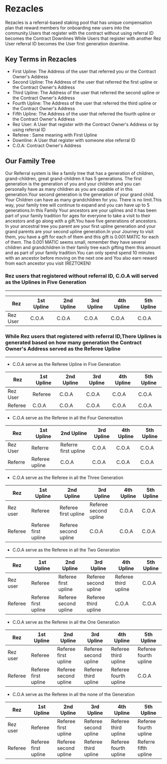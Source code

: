 # Rezacles
Rezacles is a referral-based staking pool that has unique compensation plan that reward members for onboarding new users into the community.Users that register with the contract without using referral ID becomes the Contract Downlines While Users that register with another Rez User referral ID becomes the User first generation downline.

## Key Terms in Rezacles
+ First Upline: The Address of the user that referred you or the Contract Owner's Address
+ Second Upline: The Address of the user that referred the first upline or the Contract Owner's Address
+ Third Upline: The Address of the user that referred the second upline or the Contract Owner's Address
+ Fourth Upline: The Address of the user that referred the third upline or the Contract Owner's Address
+ Fifth Upline: The Address of the user that referred the fourth upline or the Contract Owner's Address
+ Rez User: A User that register with the Contract Owner's Address or by using referral ID
+ Referee : Same meaning with First Upline
+ Downline: A User that register with someone else referral ID
+ C.O.A: Contract Owner's Address
 
 ## Our Family Tree
 Our Referral system is like a family tree that has a generation of children, grand-children, great grand-children it has 5 generations. The first generation is the generation of you and your children and you can personally have as many children as you are capable of in this generation.Your second generation is the generation of your grand child. Your Children can have as many grandchildren for you. There is no limit.This way, your family tree will continue to expand and you can have up to 5 generations.In this Family Your ancestors are your uplines and it has been part of your family tradition for ages for everyone to take a visit to their ancestors and go along with a gift.You have five generations of ancestors. In your ancestral tree you parent are your first upline generation and your grand parents are your second upline generation.In your Journey to visit them, you have a gift for each of them and this gift is 0.001 MATIC for each of them. The 0.001 MATIC seems small, remember they have several children and grandchildren in their family tree each gifting them this amount and as part of your family tradition.You can only spend spend 10 minutes with an ancestor before moving on the next one and You also earn reward from each ancestor you visit (REZTOKEN)

 
 
 
 
 
 
 
 
 
 
 
 
 
 ### Rez users that registered without referral ID, C.O.A will served as the Uplines in Five Generation

***
Rez  |1st Upline  | 2nd Upline | 3rd Upline | 4th Upline | 5th Upline
--- | --- | --- | --- | --- | --- 
Rez User | C.O.A | C.O.A | C.O.A | C.O.A | C.O.A




### While Rez users that registered with referral ID,There Uplines is generated based on how many generation the Contract Owner's Address served as the Referee Upline
***

+ C.O.A serve as the Referee Upline in Five Generation

Rez  |1st Upline  | 2nd Upline | 3rd Upline | 4th Upline | 5th Upline
--- | --- | --- | --- | --- | --- 
Rez User | Referee | C.O.A | C.O.A | C.O.A | C.O.A
Referee | C.O.A | C.O.A | C.O.A | C.O.A | C.O.A

+ C.O.A serve as the Referee in all the Four Genereation

Rez  |1st Upline  | 2nd Upline | 3rd Upline | 4th Upline | 5th Upline
--- | --- | --- | --- | --- | --- 
Rez User | Referre | Referre first upline| C.O.A | C.O.A | C.O.A
Referre | Referee upline  |  C.O.A | C.O.A | C.O.A | C.O.A

+ C.O.A serve as the Referee in all the Three Generation

Rez  |1st Upline  | 2nd Upline | 3rd Upline | 4th Upline | 5th Upline
--- | --- | --- | --- | --- | --- 
Rez user | Referee | Referee first upline | Referee second upline | C.O.A | C.O.A
Referee |Referee first upline | Referee second upline | C.O.A | C.O.A| C.O.A


+ C.O.A serve as the Referee in all the Two Generation

Rez  |1st Upline  | 2nd Upline | 3rd Upline | 4th Upline | 5th Upline
--- | --- | --- | --- | --- | --- 
Rez user |  Referee | Referee first upline | Referee second upline | Referee third upline | C.O.A
Referee | Referee first upline | Referee second upline | Referee third upline | C.O.A | C.O.A


+ C.O.A serve as the Referee in all the One Generation

Rez  |1st Upline  | 2nd Upline | 3rd Upline | 4th Upline | 5th Upline
--- | --- | --- | --- | --- | --- 
Rez user |  Referee | Referee first upline | Referee second upline | Referee third upline | Referee fourth upline
Referee |  Referee first upline | Referee second upline | Referee third upline | Referee fourth upline | C.O.A


+ C.O.A serve as the Referee in all the none of the Generation

Rez  |1st Upline  | 2nd Upline | 3rd Upline | 4th Upline | 5th Upline
--- | --- | --- | --- | --- | --- 
Rez user |Referee | Referee first upline | Referee second upline | Referee third upline | Referee fourth upline
Referee |   Referee first upline | Referee second upline | Referee third upline | Referee fourth upline | Referre fifth upline
